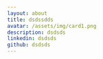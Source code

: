 ```yaml
---
layout: about
title: dsdssdds
avatar: /assets/img/card1.png
description: dsdsds
linkedin: dsdsds
github: dsdsds
---
```

